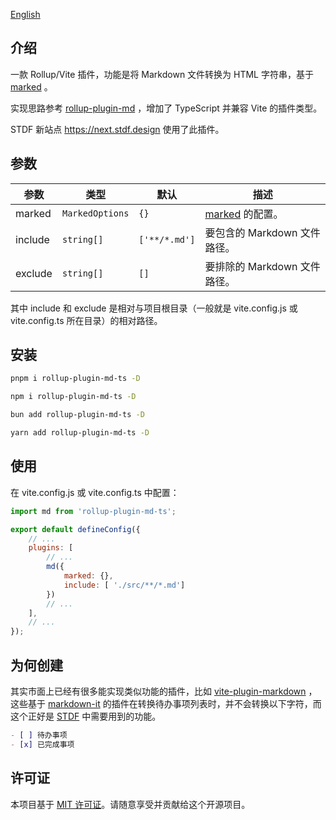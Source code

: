 [English](https://github.com/any-tdf/stdf/blob/main/packages/rollup-plugin-md-ts/README.md)

## 介绍

一款 Rollup/Vite 插件，功能是将 Markdown 文件转换为 HTML 字符串，基于 [marked](https://github.com/markedjs/marked) 。

实现思路参考 [rollup-plugin-md](https://github.com/xiaofuzi/rollup-plugin-md) ，增加了 TypeScript 并兼容 Vite 的插件类型。

STDF 新站点 <https://next.stdf.design> 使用了此插件。

## 参数

| 参数     | 类型 | 默认             | 描述                                                                           |
| -------- | ---- | ---------------- | ------------------------------------------------------------------------------ |
| marked   | `MarkedOptions` | `{}`   | [marked](https://github.com/markedjs/marked) 的配置。                       |
| include  | `string[]`      | `['**/*.md']`      | 要包含的 Markdown 文件路径。                                                 |
| exclude  | `string[]`      | `[]`               | 要排除的 Markdown 文件路径。                                                 |

其中 include 和 exclude 是相对与项目根目录（一般就是 vite.config.js 或 vite.config.ts 所在目录）的相对路径。

## 安装

<!-- :::code-groups -->
<!-- pnpm -->
```sh
pnpm i rollup-plugin-md-ts -D
```
<!-- :: -->
<!-- npm -->
```sh
npm i rollup-plugin-md-ts -D
```
<!-- :: -->
<!-- bun -->
```sh
bun add rollup-plugin-md-ts -D
```
<!-- :: -->
<!-- yarn -->
```sh
yarn add rollup-plugin-md-ts -D
```
<!-- ::: -->

## 使用

在 vite.config.js 或 vite.config.ts 中配置：

```javascript
import md from 'rollup-plugin-md-ts';

export default defineConfig({
    // ...
	plugins: [
		// ...
		md({
			marked: {},
			include: [ './src/**/*.md']
		})
		// ...
	],
	// ...
});
```

## 为何创建

其实市面上已经有很多能实现类似功能的插件，比如 [vite-plugin-markdown](https://www.npmjs.com/package/vite-plugin-markdown) ，这些基于 [markdown-it](https://www.npmjs.com/package/markdown-it) 的插件在转换待办事项列表时，并不会转换以下字符，而这个正好是 [STDF](https://stdf.design) 中需要用到的功能。

```md
- [ ] 待办事项
- [x] 已完成事项
```

## 许可证

本项目基于 [MIT 许可证](https://github.com/any-tdf/stdf/blob/main/LICENSE)。请随意享受并贡献给这个开源项目。
